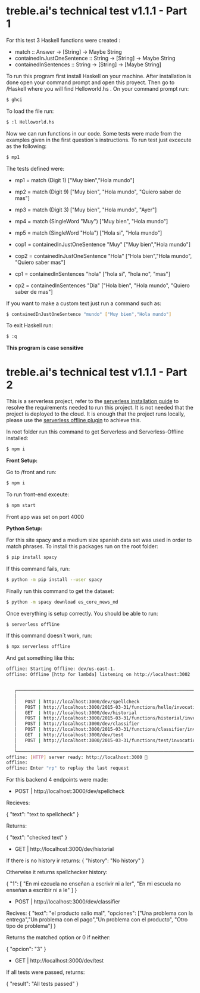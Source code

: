 # treble.ai's technical test v1.1.1 - Part 1
For this test 3 Haskell functions were created :
- match :: Answer -> [String] -> Maybe String
- containedInJustOneSentence :: String -> [String] -> Maybe String
- containedInSentences :: String -> [String] -> [Maybe String]

To run this program first install Haskell on your machine. After installation is done open your command prompt and open this proyect. Then go to /Haskell where you will find
Helloworld.hs . On your command prompt run:
```bash
$ ghci
```

To load the file run:

```bash
$ :l Helloworld.hs
```
Now we can run functions in our code. Some tests were made from the examples given in the first question´s instructions. To run test just excecute as the following:
```bash
$ mp1
```
The tests defined were:
- mp1 = match (Digit 1) ["Muy bien","Hola mundo"]
- mp2 = match (Digit 9) ["Muy bien", "Hola mundo", "Quiero saber de mas"]
- mp3 = match (Digit 3) ["Muy bien", "Hola mundo", "Ayer"]
- mp4 = match (SingleWord "Muy") ["Muy bien", "Hola mundo"]
- mp5 = match (SingleWord "Hola") ["Hola si", "Hola mundo"]

- cop1 = containedInJustOneSentence "Muy" ["Muy bien","Hola mundo"]
- cop2 = containedInJustOneSentence "Hola" ["Hola bien","Hola mundo", "Quiero saber mas"]

- cp1 = containedInSentences "hola" ["hola si", "hola no", "mas"]
- cp2 = containedInSentences "Dia" ["Hola bien", "Hola mundo", "Quiero saber de mas"]

If you want to make a custom text just run a command such as:
```bash
$ containedInJustOneSentence "mundo" ["Muy bien","Hola mundo"]
```
To exit Haskell run:
```bash
$ :q
```

**This program is case sensitive**

# treble.ai's technical test v1.1.1 - Part 2

This is a serverless project, refer to the [serverless installation guide](https://www.serverless.com/framework/docs/providers/aws/guide/installation/) to resolve the requirements needed to run this project. It is not needed that the project is deployed to the cloud. It is enough that the project runs locally, please use the [serverless offline plugin](https://www.npmjs.com/package/serverless-offline) to achieve this.

In root folder run this command to get Serverless and Serverless-Offline installed:
```bash
$ npm i
```
**Front Setup:**

Go to /front and run:
```bash
$ npm i
```
To run front-end exceute:
```bash
$ npm start
```

Front app was set on port 4000

**Python Setup:**

For this site spacy and a medium size spanish data set was used in order to match phrases. To install this packages run on the root folder:
```bash
$ pip install spacy
```
If this command fails, run:
```bash
$ python -m pip install --user spacy
```
Finally run this command to get the dataset:
```bash
$ python -m spacy download es_core_news_md
```
Once everything is setup correctly. You should be able to run:


```bash
$ serverless offline
```
If this command doesn´t work, run:
```bash
$ npx serverless offline
```
And get something like this:

```bash
offline: Starting Offline: dev/us-east-1.
offline: Offline [http for lambda] listening on http://localhost:3002


   ┌──────────────────────────────────────────────────────────────────────────────┐
   │                                                                              │
   │   POST | http://localhost:3000/dev/spellcheck                                │
   │   POST | http://localhost:3000/2015-03-31/functions/hello/invocations        │
   │   GET  | http://localhost:3000/dev/historial                                 │
   │   POST | http://localhost:3000/2015-03-31/functions/historial/invocations    │
   │   POST | http://localhost:3000/dev/classifier                                │
   │   POST | http://localhost:3000/2015-03-31/functions/classifier/invocations   │
   │   GET  | http://localhost:3000/dev/test                                      │
   │   POST | http://localhost:3000/2015-03-31/functions/test/invocations         │
   │                                                                              │
   └──────────────────────────────────────────────────────────────────────────────┘
offline: [HTTP] server ready: http://localhost:3000 🚀
offline:
offline: Enter "rp" to replay the last request

```

For this backend 4 endpoints were made:
- POST | http://localhost:3000/dev/spellcheck

Recieves:

{
    "text": "text to spellcheck"
}

Returns: 

{
    "text": "checked text"
}
   
- GET  | http://localhost:3000/dev/historial

If there is no history ir returns:
{
    "history": "No history"
}

Otherwise it returns spellchecker history:

{
    "1": [
        "En mi ezcuela no enseñan a escrivir ni a ler",
        "En mi escuela no enseñan a escribir ni a le"
    ]
}

- POST | http://localhost:3000/dev/classifier

Recives: 
{
    "text": "el producto salio mal",
    "opciones": ["Una problema con la entrega","Un problema con el pago","Un problema con el producto", "Otro tipo de problema"]
}

Returns the matched option or 0 if neither:

{
    "opcion": "3"
}

- GET  | http://localhost:3000/dev/test

If all tests were passed, returns:

{
    "result": "All tests passed"
}
